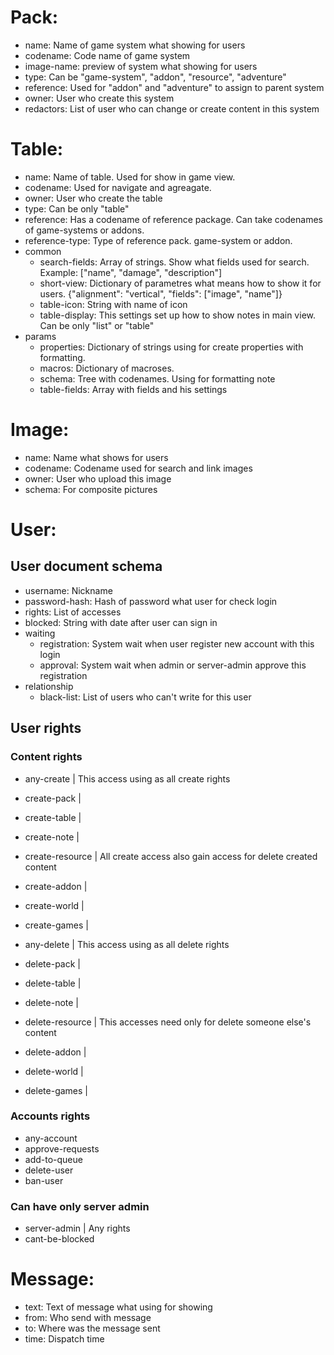 # Pack:
- name: Name of game system what showing for users
- codename: Code name of game system
- image-name: preview of system what showing for users
- type: Can be "game-system", "addon", "resource", "adventure"
- reference: Used for "addon" and "adventure" to assign to parent system
- owner: User who create this system
- redactors: List of user who can change or create content in this system


# Table:
- name: Name of table. Used for show in game view.
- codename: Used for navigate and agreagate.
- owner: User who create the table
- type: Can be only "table"
- reference: Has a codename of reference package. Can take codenames of game-systems or addons.
- reference-type: Type of reference pack. game-system or addon.
- common
    - search-fields: Array of strings. Show what fields used for search. Example: ["name", "damage", "description"]
    - short-view: Dictionary of parametres what means how to show it for users. {"alignment": "vertical", "fields": ["image", "name"]}
    - table-icon: String with name of icon
    - table-display: This settings set up how to show notes in main view. Can be only "list" or "table"
- params
    - properties: Dictionary of strings using for create properties with formatting.
    - macros: Dictionary of macroses.
    - schema: Tree with codenames. Using for formatting note
    - table-fields: Array with fields and his settings


# Image:
- name: Name what shows for users
- codename: Codename used for search and link images
- owner: User who upload this image
- schema: For composite pictures


# User:
## User document schema

- username: Nickname
- password-hash: Hash of password what user for check login 
- rights: List of accesses
- blocked: String with date after user can sign in
- waiting
    - registration: System wait when user register new account with this login
    - approval: System wait when admin or server-admin approve this registration
- relationship
    - black-list: List of users who can't write for this user

## User rights
### Content rights

- any-create      | This access using as all create rights

- create-pack     |
- create-table    | 
- create-note     |
- create-resource | All create access also gain access for delete created content
- create-addon    |
- create-world    |
- create-games    |

- any-delete      | This access using as all delete rights

- delete-pack     |
- delete-table    | 
- delete-note     |
- delete-resource | This accesses need only for delete someone else's content
- delete-addon    |
- delete-world    |
- delete-games    |

### Accounts rights
- any-account
- approve-requests
- add-to-queue
- delete-user
- ban-user

### Can have only server admin
- server-admin          | Any rights
- cant-be-blocked


# Message:
- text: Text of message what using for showing
- from: Who send with message
- to: Where was the message sent
- time: Dispatch time